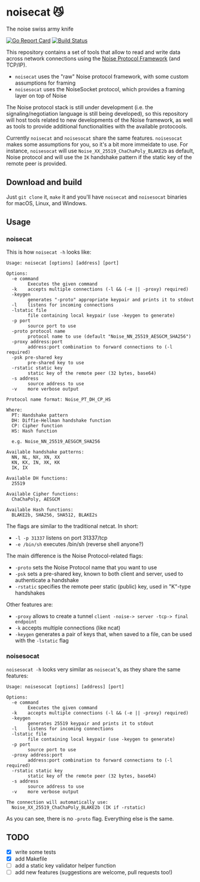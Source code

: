 # noisecat :smirk_cat:
The noise swiss army knife

[![Go Report Card](https://goreportcard.com/badge/github.com/gedigi/noisecat)](https://goreportcard.com/report/github.com/gedigi/noisecat) [![Build Status](https://travis-ci.org/gedigi/noisecat.svg?branch=master)](https://travis-ci.org/gedigi/noisecat)

This repository contains a set of tools that allow to read and write data across network connections using the [Noise Protocol Framework](http://noiseprotocol.org) (and TCP/IP).

- `noisecat` uses the "raw" Noise protocol framework, with some custom assumptions for framing
- `noisesocat` uses the NoiseSocket protocol, which provides a framing layer on top of Noise

The Noise protocol stack is still under development (i.e. the signaling/negotiation language is still being developed), so this repository will host tools related to new developments of the Noise framework, as well as tools to provide additional functionalities with the available protocools.

Currently `noisecat` and `noisesocat` share the same features. `noisesocat` makes some assumptions for you, so it's a bit more immeidate to use. For instance, `noisesocat` will use `Noise_XX_25519_ChaChaPoly_BLAKE2b` as default, Noise protocol and will use the `IK` handshake pattern if the static key of the remote peer is provided.

## Download and build
Just `git clone` it, `make` it and you'll have `noisecat` and `noisesocat` binaries for macOS, Linux, and Windows.

## Usage
### noisecat
This is how `noisecat -h` looks like:

```
Usage: noisecat [options] [address] [port]

Options:
  -e command
    	Executes the given command
  -k	accepts multiple connections (-l && (-e || -proxy) required)
  -keygen
    	generates "-proto" appropriate keypair and prints it to stdout
  -l	listens for incoming connections
  -lstatic file
    	file containing local keypair (use -keygen to generate)
  -p port
    	source port to use
  -proto protocol name
    	protocol name to use (default "Noise_NN_25519_AESGCM_SHA256")
  -proxy address:port
    	address:port combination to forward connections to (-l required)
  -psk pre-shared key
    	pre-shared key to use
  -rstatic static key
    	static key of the remote peer (32 bytes, base64)
  -s address
    	source address to use
  -v	more verbose output

Protocol name format: Noise_PT_DH_CP_HS

Where:
  PT: Handshake pattern
  DH: Diffie-Hellman handshake function
  CP: Cipher function
  HS: Hash function

  e.g. Noise_NN_25519_AESGCM_SHA256

Available handshake patterns:
  NN, NL, NX, XN, XX
  KN, KX, IN, XK, KK
  IK, IX
 
Available DH functions:
  25519
 
Available Cipher functions:
  ChaChaPoly, AESGCM
 
Available Hash functions:
  BLAKE2b, SHA256, SHA512, BLAKE2s
```

The flags are similar to the traditional netcat. In short:
* `-l -p 31337` listens on port 31337/tcp
* `-e /bin/sh` executes /bin/sh (reverse shell anyone?)

The main difference is the Noise Protocol-related flags:
* `-proto` sets the Noise Protocol name that you want to use
* `-psk` sets a pre-shared key, known to both client and server, used to authenticate a handshake
* `-rstatic` specifies the remote peer static (public) key, used in "K"-type handshakes

Other features are:
* `-proxy` allows to create a tunnel `client -noise-> server -tcp-> final endpoint`
* `-k` accepts multiple connections (like ncat)
* `-keygen` generates a pair of keys that, when saved to a file, can be used with the `-lstatic` flag

### noisesocat
`noisesocat -h` looks very similar as `noisecat`'s, as they share the same features:

```
Usage: noisesocat [options] [address] [port]

Options:
  -e command
    	Executes the given command
  -k	accepts multiple connections (-l && (-e || -proxy) required)
  -keygen
    	generates 25519 keypair and prints it to stdout
  -l	listens for incoming connections
  -lstatic file
    	file containing local keypair (use -keygen to generate)
  -p port
    	source port to use
  -proxy address:port
    	address:port combination to forward connections to (-l required)
  -rstatic static key
    	static key of the remote peer (32 bytes, base64)
  -s address
    	source address to use
  -v	more verbose output

The connection will automatically use:
  Noise_XX_25519_ChaChaPoly_BLAKE2b (IK if -rstatic)
```

As you can see, there is no `-proto` flag. Everything else is the same.

## TODO
- [x] write some tests
- [x] add Makefile
- [ ] add a static key validator helper function
- [ ] add new features (suggestions are welcome, pull requests too!)
